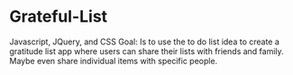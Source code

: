 # Grateful-List
Javascript, JQuery, and CSS
Goal: Is to use the to do list idea to create a gratitude list app where users can share their lists with friends and family. Maybe even share individual items with specific people.

